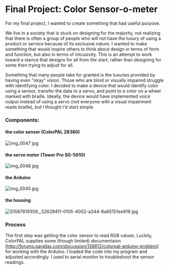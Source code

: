 # Final Project: Color Sensor-o-meter

For my final project, I wanted to create something that had useful purpose. 

We live in a society that is stuck on designing for the majority, not realizing that there is often a group of people who will not have the luxury of using a product or service because of its exclusive nature. I wanted to make something that would inspire others to think about design in terms of form and function, but also in terms of inlcusivity. This is an attempt to work toward a stance that designs for all from the start, rather than designing for some then trying to adjust for all.

Something that many people take for granted is the luxuries provided by having even "okay" vision. Those who are blind or visually impaired struggle with identifying color. I decided to make a device that would identify color using a sensor, transfer the data to a servo, and point to a color on a wheel marked with braille. Ideally, the device would have implemented voice output instead of using a servo (not everyone with a visual impairment reads braille), but I thought I'd start simple. 

### Components:
#### the color sensor (ColorPAL 28380)
![img_0047 jpg](https://cloud.githubusercontent.com/assets/21225594/25784041/bc628862-3334-11e7-9ea5-f5aa4f938f11.jpeg)

#### the servo motor (Tower Pro SG-5010)
![img_0046 jpg](https://cloud.githubusercontent.com/assets/21225594/25784054/09259b9e-3335-11e7-94b1-5c85212959cb.jpeg)

#### the Arduino
![img_0045 jpg](https://cloud.githubusercontent.com/assets/21225594/25784056/1cb686be-3335-11e7-96a0-cb59fef06f02.jpeg)

#### the housing
![51587619359__52628411-0105-4002-a344-8a65151ee919 jpg](https://cloud.githubusercontent.com/assets/21225594/25784069/80598eb4-3335-11e7-9877-89358f6694bf.jpeg)

### Process
The first step was getting the color sensor to read RGB values. Luckily, ColorPAL supplies some (though limited) documentaion [http://forums.parallax.com/discussion/138612/colorpal-arduino-problem] for working with the Arduino. I loaded the code into my program and adjusted accordingly. I used to serial monitor to troubleshoot the sensor readings.  

